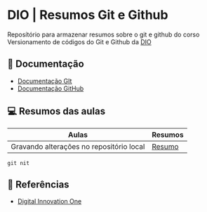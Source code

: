 # DIO | Resumos Git e Github

Reposítório para armazenar resumos sobre o git e github do corso Versionamento de códigos do Git e Github da [DIO](https://www.dio.me/en)

## 📃 Documentação
- [Documentação GIt](https://git-scm.com/)
- [Documentação GitHub](https://docs.github.com/en)

## 💻 Resumos das aulas

| Aulas | Resumos |
|-------|---------|
| Gravando alterações no repositório local | [Resumo]()|

```
git nit
```
## 🔎 Referências
- [Digital Innovation One]()
